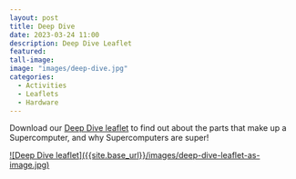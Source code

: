 ```yaml
---
layout: post
title: Deep Dive
date: 2023-03-24 11:00
description: Deep Dive Leaflet
featured: 
tall-image: 
image: "images/deep-dive.jpg"
categories: 
  - Activities
  - Leaflets
  - Hardware
---
```




Download our [Deep Dive leaflet]({{site.base_url}}/docs/epcc_ESF_deepdive_02.pdf) to find out about the parts that make up a Supercomputer, and why Supercomputers are super!

<a href="{{site.base_url}}/docs/epcc_ESF_deepdive_02.pdf" title="Click to download">
![Deep Dive leaflet]({{site.base_url}}/images/deep-dive-leaflet-as-image.jpg)
</a>


